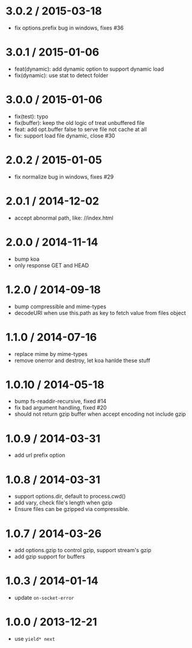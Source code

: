 3.0.2 / 2015-03-18
==================

  * fix options.prefix bug in windows, fixes #36

3.0.1 / 2015-01-06
==================

  * feat(dynamic): add dynamic option to support dynamic load
  * fix(dynamic): use stat to detect folder

3.0.0 / 2015-01-06
==================

  * fix(test): typo
  * fix(buffer): keep the old logic of treat unbuffered file
  * feat: add opt.buffer false to serve file not cache at all
  * fix: support load file dynamic, close #30

2.0.2 / 2015-01-05
==================

  * fix normalize bug in windows, fixes #29

2.0.1 / 2014-12-02
==================

  * accept abnormal path, like: //index.html

2.0.0 / 2014-11-14
==================

  * bump koa
  * only response GET and HEAD

1.2.0 / 2014-09-18
==================

  * bump compressible and mime-types
  * decodeURI when use this.path as key to fetch value from files object

1.1.0 / 2014-07-16
==================

  * replace mime by mime-types
  * remove onerror and destroy, let koa hanlde these stuff

1.0.10 / 2014-05-18
==================

  * bump fs-readdir-recursive, fixed #14
  * fix bad argument handling, fixed #20
  * should not return gzip buffer when accept encoding not include gzip

1.0.9 / 2014-03-31
==================

  * add url prefix option

1.0.8 / 2014-03-31
==================

  * support options.dir, default to process.cwd()
  * add vary, check file's length when gzip
  * Ensure files can be gzipped via compressible.

1.0.7 / 2014-03-26
==================

  * add options.gzip to control gzip, support stream's gzip
  * add gzip support for buffers

1.0.3 / 2014-01-14
==================

 * update `on-socket-error`

1.0.0 / 2013-12-21
==================

 * use `yield* next`
